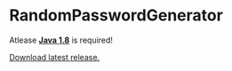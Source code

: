 # RandomPasswordGenerator
Atlease [**Java 1.8**](https://java.com/download/) is required!

[Download latest release.](https://github.com/Jakooob14/RandomPasswordGenerator/releases/tag/v1.0.0.0)
